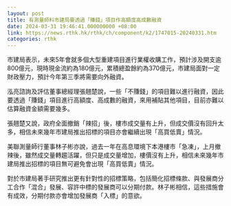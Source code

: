 ```yaml
---
layout: post
title: 有測量師料市建局要透過「賺錢」項目作高額度高成數融資
date: 2024-03-31 19:46:41.000000000 +08:00
link: https://news.rthk.hk/rthk/ch/component/k2/1747015-20240331.htm
categories: rthk
---
```


市建局表示，未來5年會就多個大型重建項目進行業權收購工作，預計涉及開支逾800億元，現時現金流約為180億元，累積總盈餘約為370億元，市建局面對一定財政壓力，預計今年第三季將需要向外融資。

泓亮諮詢及評估董事總經理張翹楚說，一些「不賺錢」的項目難以進行融資，因此要透過「賺錢」項目進行高額度、高成數的融資，來用補貼其他項目，目前亦難以估算融資金額需要幾多。

張翹楚又說，政府全面撤銷「辣招」後，樓市成交量有上升，但成交價沒有回升太多，相信未來幾年市建局推出招標的項目亦會繼續出現「高買低賣」情況。

美聯測量師行董事林子彬亦說，過去一年在高息環境下本港樓市「急凍」，上月撤辣後，雖然成交量轉趨活躍，但只是成交量增加，樓價沒有上升，相信未來幾年市建局推出招標的項目無可避免會出現「高買低賣」情況。

對於市建局著手研究推出更有針對性的招標策略，包括簡化招標條款、與發展商分工合作「混合」發展、容許中標的發展商可以分期付款。林子彬相信，這些措施會有成效，分期付款亦會增加發展商「入標」的意欲。
